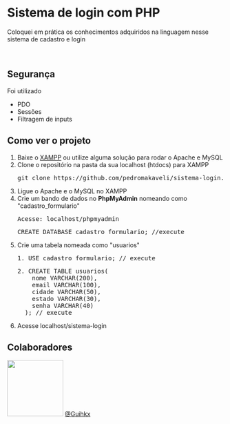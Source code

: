 <h1>Sistema de login com PHP</h1>
<p>Coloquei em prática os conhecimentos adquiridos na linguagem nesse sistema de cadastro e login</p>
<br />

<h2>Segurança</h2>
<p>Foi utilizado</p>
<ul>
  <li>PDO</li>
  <li>Sessões</li>
  <li>Filtragem de inputs</li>
</ul>

<h2>Como ver o projeto</h2>

<ol>
  <li>Baixe o <a href="www.apachefriends.org/pt_br/download.html">XAMPP</a> ou utilize alguma solução para rodar o Apache e MySQL</li>
  <li>Clone o repositório na pasta da sua localhost (htdocs) para XAMPP</li>
  <pre>git clone https://github.com/pedromakaveli/sistema-login.git</pre>
  <li>Ligue o Apache e o MySQL no XAMPP</li>
  <li>Crie um bando de dados no <b>PhpMyAdmin</b> nomeando como "cadastro_formulario"</li>
  <pre>Acesse: localhost/phpmyadmin</pre>
  <pre>CREATE DATABASE cadastro_formulario; //execute</pre>
  <li>Crie uma tabela nomeada como "usuarios"</li>
  <pre>1. USE cadastro_formulario; // execute </pre>
  <pre>2. CREATE TABLE usuarios(
    nome VARCHAR(200),
    email VARCHAR(100),
    cidade VARCHAR(50),
    estado VARCHAR(30),
    senha VARCHAR(40)
  ); // execute </pre>
  <li>Acesse localhost/sistema-login</li>
</ol>

<h2>Colaboradores</h2>

<a href="www.github.com/guihkx"><img width="130px" src="https://avatars.githubusercontent.com/u/626206?v=4"/></a>
<span><a href="www.github.com/guihkx">@Guihkx</a></span>
